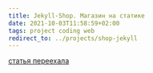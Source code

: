 ```yaml
---
title: Jekyll-Shop. Магазин на статике
date: 2021-10-03T11:58:59+02:00
tags: project coding web
redirect_to: ../projects/shop-jekyll
---
```


[статья переехала](../projects/shop-jekyll.html)

